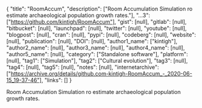{
  "title": "RoomAccum",
  "description": ["Room Accumulation Simulation ro estimate archaeological population growth rates."],
  "...3": ["https://github.com/kintigh/RoomAccum"],
  "gist": [null],
  "gitlab": [null],
  "bitbucket": [null],
  "launchpad": [null],
  "twitter": [null],
  "youtube": [null],
  "blogpost": [null],
  "cran": [null],
  "pypi": [null],
  "codeberg": [null],
  "website": [null],
  "publication": [null],
  "DOI": [null],
  "author1_name": ["kintigh"],
  "author2_name": [null],
  "author3_name": [null],
  "author4_name": [null],
  "author5_name": [null],
  "category": ["Standalone software"],
  "platform": [null],
  "tag1": ["Simulation"],
  "tag2": ["Cultural evolution"],
  "tag3": [null],
  "tag4": [null],
  "tag5": [null],
  "notes": [null],
  "internetarchive": ["https://archive.org/details/github.com-kintigh-RoomAccum_-_2020-06-15_19-37-46"],
  "links": []
}

<!-- Generated by csv2md.R – do not edit by hand -->

Room Accumulation Simulation ro estimate archaeological population growth rates.